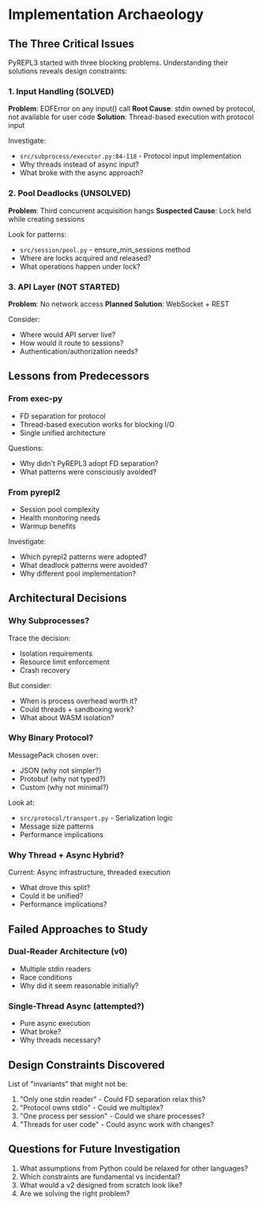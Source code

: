# Implementation Archaeology

## The Three Critical Issues

PyREPL3 started with three blocking problems. Understanding their solutions reveals design constraints:

### 1. Input Handling (SOLVED)

**Problem**: EOFError on any input() call
**Root Cause**: stdin owned by protocol, not available for user code
**Solution**: Thread-based execution with protocol input

Investigate:
- `src/subprocess/executor.py:84-118` - Protocol input implementation
- Why threads instead of async input?
- What broke with the async approach?

### 2. Pool Deadlocks (UNSOLVED)

**Problem**: Third concurrent acquisition hangs
**Suspected Cause**: Lock held while creating sessions

Look for patterns:
- `src/session/pool.py` - ensure_min_sessions method
- Where are locks acquired and released?
- What operations happen under lock?

### 3. API Layer (NOT STARTED)

**Problem**: No network access
**Planned Solution**: WebSocket + REST

Consider:
- Where would API server live?
- How would it route to sessions?
- Authentication/authorization needs?

## Lessons from Predecessors

### From exec-py

- FD separation for protocol
- Thread-based execution works for blocking I/O
- Single unified architecture

Questions:
- Why didn't PyREPL3 adopt FD separation?
- What patterns were consciously avoided?

### From pyrepl2

- Session pool complexity
- Health monitoring needs
- Warmup benefits

Investigate:
- Which pyrepl2 patterns were adopted?
- What deadlock patterns were avoided?
- Why different pool implementation?

## Architectural Decisions

### Why Subprocesses?

Trace the decision:
- Isolation requirements
- Resource limit enforcement  
- Crash recovery

But consider:
- When is process overhead worth it?
- Could threads + sandboxing work?
- What about WASM isolation?

### Why Binary Protocol?

MessagePack chosen over:
- JSON (why not simpler?)
- Protobuf (why not typed?)
- Custom (why not minimal?)

Look at:
- `src/protocol/transport.py` - Serialization logic
- Message size patterns
- Performance implications

### Why Thread + Async Hybrid?

Current: Async infrastructure, threaded execution
- What drove this split?
- Could it be unified?
- Performance implications?

## Failed Approaches to Study

### Dual-Reader Architecture (v0)
- Multiple stdin readers
- Race conditions
- Why did it seem reasonable initially?

### Single-Thread Async (attempted?)
- Pure async execution
- What broke?
- Why threads necessary?

## Design Constraints Discovered

List of "invariants" that might not be:

1. "Only one stdin reader" - Could FD separation relax this?
2. "Protocol owns stdio" - Could we multiplex?
3. "One process per session" - Could we share processes?
4. "Threads for user code" - Could async work with changes?

## Questions for Future Investigation

1. What assumptions from Python could be relaxed for other languages?
2. Which constraints are fundamental vs incidental?
3. What would a v2 designed from scratch look like?
4. Are we solving the right problem?
